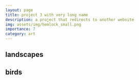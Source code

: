 ```yaml
---
layout: page
title: project 3 with very long name
description: a project that redirects to another website
img: assets/img/hemlock_small.png
importance: 7
category: art
---
```


## landscapes

## birds
